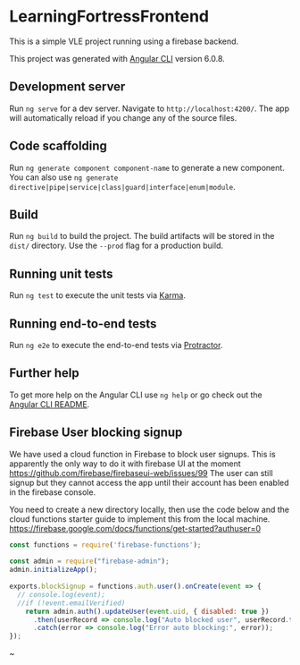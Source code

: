 # LearningFortressFrontend

This is a simple VLE project running using a firebase backend.

This project was generated with [Angular CLI](https://github.com/angular/angular-cli) version 6.0.8.

## Development server

Run `ng serve` for a dev server. Navigate to `http://localhost:4200/`. The app will automatically reload if you change any of the source files.

## Code scaffolding

Run `ng generate component component-name` to generate a new component. You can also use `ng generate directive|pipe|service|class|guard|interface|enum|module`.

## Build

Run `ng build` to build the project. The build artifacts will be stored in the `dist/` directory. Use the `--prod` flag for a production build.

## Running unit tests

Run `ng test` to execute the unit tests via [Karma](https://karma-runner.github.io).

## Running end-to-end tests

Run `ng e2e` to execute the end-to-end tests via [Protractor](http://www.protractortest.org/).

## Further help

To get more help on the Angular CLI use `ng help` or go check out the [Angular CLI README](https://github.com/angular/angular-cli/blob/master/README.md).


## Firebase User blocking signup
We have used a cloud function in Firebase to block user signups. This is apparently the only way to do it with firebase UI at the moment
https://github.com/firebase/firebaseui-web/issues/99
The user can still signup but they cannot access the app until their account has been enabled in the firebase console.

You need to create a new directory locally, then use the code below and the cloud functions starter guide to implement this from the local machine. https://firebase.google.com/docs/functions/get-started?authuser=0

```javascript
const functions = require('firebase-functions'); 
 
const admin = require("firebase-admin"); 
admin.initializeApp(); 
 
exports.blockSignup = functions.auth.user().onCreate(event => { 
  // console.log(event); 
  //if (!event.emailVerified) 
    return admin.auth().updateUser(event.uid, { disabled: true }) 
      .then(userRecord => console.log("Auto blocked user", userRecord.toJSON()))
      .catch(error => console.log("Error auto blocking:", error)); 
});
```
~   